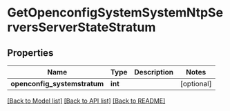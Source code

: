 # GetOpenconfigSystemSystemNtpServersServerStateStratum

## Properties
Name | Type | Description | Notes
------------ | ------------- | ------------- | -------------
**openconfig_systemstratum** | **int** |  | [optional] 

[[Back to Model list]](../README.md#documentation-for-models) [[Back to API list]](../README.md#documentation-for-api-endpoints) [[Back to README]](../README.md)


